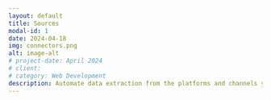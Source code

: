```yaml
---
layout: default
title: Sources
modal-id: 1
date: 2024-04-18
img: connectors.png
alt: image-alt
# project-date: April 2024
# client: 
# category: Web Development
description: Automate data extraction from the platforms and channels you advertise on. Kuara uses API and ODBC connectors to collect crucial data to measure your marketing campaigns. Stop wasting valuable time of your team by manually extracting reports.
---
```

